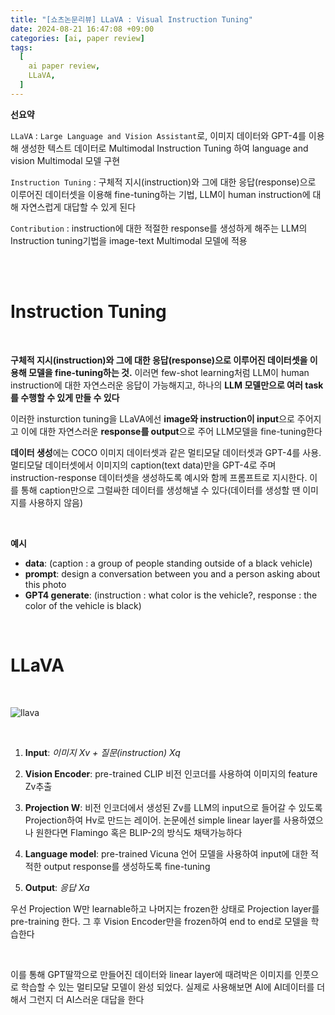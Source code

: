 ```yaml
---
title: "[쇼츠논문리뷰] LLaVA : Visual Instruction Tuning"
date: 2024-08-21 16:47:08 +09:00
categories: [ai, paper review]
tags:
  [
    ai paper review,
    LLaVA,
  ]
---
```


**선요약**

`LLaVA` : `Large Language and Vision Assistant`로, 이미지 데이터와 GPT-4를 이용해 생성한 텍스트 데이터로 Multimodal Instruction Tuning 하여 language and vision Multimodal 모델 구현

`Instruction Tuning` : 구체적 지시(instruction)와 그에 대한 응답(response)으로 이루어진 데이터셋을 이용해 fine-tuning하는 기법, LLM이 human instruction에 대해 자연스럽게 대답할 수 있게 된다

`Contribution` : instruction에 대한 적절한 response를 생성하게 해주는 LLM의 Instruction tuning기법을 image-text Multimodal 모델에 적용

<br/>
<br/>

# **Instruction Tuning**

<br/>

**구체적 지시(instruction)와 그에 대한 응답(response)으로 이루어진 데이터셋을 이용해 모델을 fine-tuning하는 것.** 이러면 few-shot learning처럼 LLM이 human instruction에 대한 자연스러운 응답이 가능해지고, 하나의 **LLM 모델만으로 여러 task를 수행할 수 있게 만들 수 있다**

이러한 insturction tuning을 LLaVA에선 **image와 instruction이 input**으로 주어지고 이에 대한 자연스러운 **response를 output**으로 주어 LLM모델을 fine-tuning한다

**데이터 생성**에는 COCO 이미지 데이터셋과 같은 멀티모달 데이터셋과 GPT-4를 사용. 멀티모달 데이터셋에서 이미지의 caption(text data)만을 GPT-4로 주며 instruction-response 데이터셋을 생성하도록 예시와 함께 프롬프트로 지시한다. 이를 통해 caption만으로 그럴싸한 데이터를 생성해낼 수 있다(데이터를 생성할 땐 이미지를 사용하지 않음)

<br/>

**예시**

- **data**: (caption : a group of people standing outside of a black vehicle)
- **prompt**: design a conversation between you and a person asking about this photo
- **GPT4 generate**: (instruction : what color is the vehicle?, response : the color of the vehicle is black)

<br/>

# **LLaVA**

<br/>

![llava](https://llava-vl.github.io/images/llava_arch.png)

<br/>

1. **Input**: *이미지 Xv + 질문(instruction) Xq*

2. **Vision Encoder**: pre-trained CLIP 비전 인코더를 사용하여 이미지의 feature Zv추출

3. **Projection W**: 비전 인코더에서 생성된 Zv를 LLM의 input으로 들어갈 수 있도록 Projection하여 Hv로 만드는 레이어. 논문에선 simple linear layer를 사용하였으나 원한다면 Flamingo 혹은 BLIP-2의 방식도 채택가능하다

4. **Language model**: pre-trained Vicuna 언어 모델을 사용하여 input에 대한 적적한 output response를 생성하도록 fine-tuning

5. **Output**: *응답 Xa*

우선 Projection W만 learnable하고 나머지는 frozen한 상태로 Projection layer를 pre-training 한다. 그 후 Vision Encoder만을 frozen하여 end to end로 모델을 학습한다

<br/>

이를 통해 GPT딸깍으로 만들어진 데이터와 linear layer에 때려박은 이미지를 인풋으로  학습할 수 있는 멀티모달 모델이 완성 되었다. 실제로 사용해보면 AI에 AI데이터를 더해서 그런지 더 AI스러운 대답을 한다
